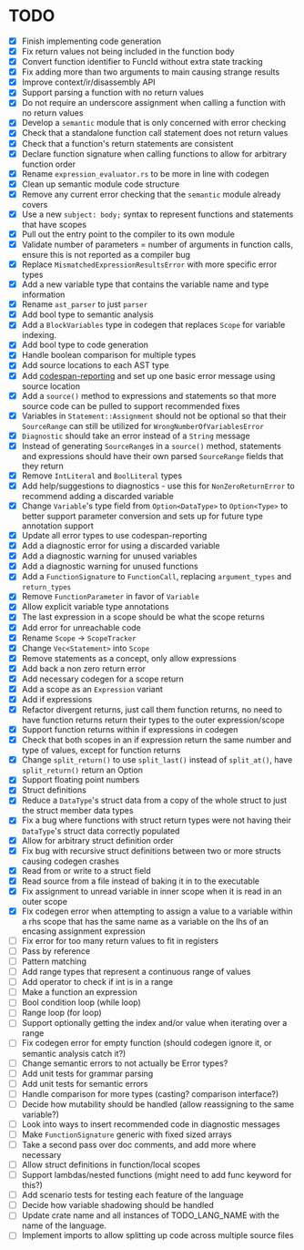 # TODO

- [x]  Finish implementing code generation
- [x]  Fix return values not being included in the function body
- [x]  Convert function identifier to FuncId without extra state tracking
- [x]  Fix adding more than two arguments to main causing strange results
- [x]  Improve context/ir/disassembly API
- [x]  Support parsing a function with no return values
- [x]  Do not require an underscore assignment when calling a function with no return values
- [x]  Develop a `semantic` module that is only concerned with error checking
- [x]  Check that a standalone function call statement does not return values
- [x]  Check that a function's return statements are consistent
- [x]  Declare function signature when calling functions to allow for arbitrary function order
- [x]  Rename `expression_evaluator.rs` to be more in line with codegen
- [x]  Clean up semantic module code structure
- [x]  Remove any current error checking that the `semantic` module already covers
- [x]  Use a new `subject: body;` syntax to represent functions and statements that have scopes
- [x]  Pull out the entry point to the compiler to its own module
- [x]  Validate number of parameters = number of arguments in function calls, ensure this is not reported as a compiler bug
- [x]  Replace `MismatchedExpressionResultsError` with more specific error types
- [x]  Add a new variable type that contains the variable name and type information
- [x]  Rename `ast_parser` to just `parser`
- [x]  Add bool type to semantic analysis
- [x]  Add a `BlockVariables` type in codegen that replaces `Scope` for variable indexing.
- [x]  Add bool type to code generation
- [x]  Handle boolean comparison for multiple types
- [x]  Add source locations to each AST type
- [x]  Add [codespan-reporting](https://github.com/brendanzab/codespan) and set up one basic error message using source location
- [x]  Add a `source()` method to expressions and statements so that more source code can be pulled to support recommended fixes
- [x]  Variables in `Statement::Assignment` should not be optional so that their `SourceRange` can still be utilized for `WrongNumberOfVariablesError`
- [x]  `Diagnostic` should take an error instead of a `String` message
- [x]  Instead of generating `SourceRange`s in a `source()` method, statements and expressions should have their own parsed `SourceRange` fields that they return
- [x]  Remove `IntLiteral` and `BoolLiteral` types
- [x]  Add help/suggestions to diagnostics - use this for `NonZeroReturnError` to recommend adding a discarded variable
- [x]  Change `Variable`'s type field from `Option<DataType>` to `Option<Type>` to better support parameter conversion and sets up for future type annotation support
- [x]  Update all error types to use codespan-reporting
- [x]  Add a diagnostic error for using a discarded variable
- [x]  Add a diagnostic warning for unused variables
- [x]  Add a diagnostic warning for unused functions
- [x]  Add a `FunctionSignature` to `FunctionCall`, replacing `argument_types` and `return_types`
- [x]  Remove `FunctionParameter` in favor of `Variable`
- [x]  Allow explicit variable type annotations
- [x]  The last expression in a scope should be what the scope returns
- [x]  Add error for unreachable code
- [x]  Rename `Scope` -> `ScopeTracker`
- [x]  Change `Vec<Statement>` into `Scope`
- [x]  Remove statements as a concept, only allow expressions
- [x]  Add back a non zero return error
- [x]  Add necessary codegen for a scope return
- [x]  Add a scope as an `Expression` variant
- [x]  Add if expressions
- [x]  Refactor divergent returns, just call them function returns, no need to have function returns return their types to the outer expression/scope
- [x]  Support function returns within if expressions in codegen
- [x]  Check that both scopes in an if expression return the same number and type of values, except for function returns
- [x]  Change `split_return()` to use `split_last()` instead of `split_at()`, have `split_return()` return an Option
- [x]  Support floating point numbers
- [x]  Struct definitions
- [x]  Reduce a `DataType`'s struct data from a copy of the whole struct to just the struct member data types
- [x]  Fix a bug where functions with struct return types were not having their `DataType`'s struct data correctly populated
- [x]  Allow for arbitrary struct definition order
- [x]  Fix bug with recursive struct definitions between two or more structs causing codegen crashes
- [x]  Read from or write to a struct field
- [x]  Read source from a file instead of baking it in to the executable
- [x]  Fix assignment to unread variable in inner scope when it is read in an outer scope
- [x]  Fix codegen error when attempting to assign a value to a variable within a rhs scope that has the same name as a variable on the lhs of an encasing assignment expression
- [ ]  Fix error for too many return values to fit in registers
- [ ]  Pass by reference
- [ ]  Pattern matching
- [ ]  Add range types that represent a continuous range of values
- [ ]  Add operator to check if int is in a range
- [ ]  Make a function an expression
- [ ]  Bool condition loop (while loop)
- [ ]  Range loop (for loop)
- [ ]  Support optionally getting the index and/or value when iterating over a range
- [ ]  Fix codegen error for empty function (should codegen ignore it, or semantic analysis catch it?)
- [ ]  Change semantic errors to not actually be Error types?
- [ ]  Add unit tests for grammar parsing
- [ ]  Add unit tests for semantic errors
- [ ]  Handle comparison for more types (casting? comparison interface?)
- [ ]  Decide how mutability should be handled (allow reassigning to the same variable?)
- [ ]  Look into ways to insert recommended code in diagnostic messages
- [ ]  Make `FunctionSignature` generic with fixed sized arrays
- [ ]  Take a second pass over doc comments, and add more where necessary
- [ ]  Allow struct definitions in function/local scopes
- [ ]  Support lambdas/nested functions (might need to add func keyword for this?)
- [ ]  Add scenario tests for testing each feature of the language
- [ ]  Decide how variable shadowing should be handled
- [ ]  Update crate name and all instances of TODO_LANG_NAME with the name of the language.
- [ ]  Implement imports to allow splitting up code across multiple source files
